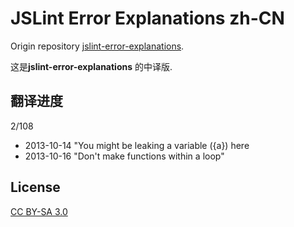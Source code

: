 JSLint Error Explanations zh-CN
===============================

Origin repository [jslint-error-explanations](https://github.com/jamesallardice/jslint-error-explanations).

这是**jslint-error-explanations** 的中译版.

## 翻译进度

2/108

* 2013-10-14 "You might be leaking a variable ({a}) here
* 2013-10-16 "Don't make functions within a loop"

## License

[CC BY-SA 3.0](http://creativecommons.org/licenses/by-sa/3.0/)
